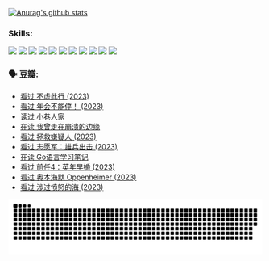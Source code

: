 
[![Anurag's github stats](https://github-readme-stats.vercel.app/api?username=w940853815)](https://github.com/anuraghazra/github-readme-stats)

### Skills:

<code><img height="32" src="https://cdn.jsdelivr.net/npm/simple-icons@v5/icons/python.svg"></code>
<code><img height="32" src="https://cdn.jsdelivr.net/npm/simple-icons@v5/icons/javascript.svg"></code>
<code><img height="32" src="https://cdn.jsdelivr.net/npm/simple-icons@v5/icons/django.svg"></code>
<code><img height="32" src="https://cdn.jsdelivr.net/npm/simple-icons@v5/icons/flask.svg"></code>
<code><img height="32" src="https://cdn.jsdelivr.net/npm/simple-icons@v5/icons/vuetify.svg"></code>
<code><img height="32" src="https://cdn.jsdelivr.net/npm/simple-icons@v5/icons/git.svg"></code>
<code><img height="32" src="https://cdn.jsdelivr.net/npm/simple-icons@v5/icons/docker.svg"></code>
<code><img height="32" src="https://cdn.jsdelivr.net/npm/simple-icons@v5/icons/postgresql.svg"></code>
<code><img height="32" src="https://cdn.jsdelivr.net/npm/simple-icons@v5/icons/elasticsearch.svg"></code>
<code><img height="32" src="https://cdn.jsdelivr.net/npm/simple-icons@v5/icons/macos.svg"></code>
<code><img height="32" src="https://cdn.jsdelivr.net/npm/simple-icons@v5/icons/linux.svg"></code>

### 🗣 豆瓣:

<!-- DOUBAN-ACTIVITIES:START -->
- [看过 不虚此行‎ (2023)](https://www.douban.com/people/136069238/status/4499973052/?_i=05918474)
- [看过 年会不能停！‎ (2023)](https://www.douban.com/people/136069238/status/4498582002/?_i=05918474)
- [读过 小巷人家](https://www.douban.com/people/136069238/status/4489290935/?_i=05918474)
- [在读 我曾走在崩溃的边缘](https://www.douban.com/people/136069238/status/4489290559/?_i=05918474)
- [看过 拯救嫌疑人‎ (2023)](https://www.douban.com/people/136069238/status/4477421513/?_i=05918474)
- [看过 志愿军：雄兵出击‎ (2023)](https://www.douban.com/people/136069238/status/4465247367/?_i=05918474)
- [在读 Go语言学习笔记](https://www.douban.com/people/136069238/status/4459852901/?_i=05918474)
- [看过 前任4：英年早婚‎ (2023)](https://www.douban.com/people/136069238/status/4458320768/?_i=05918474)
- [看过 奥本海默 Oppenheimer‎ (2023)](https://www.douban.com/people/136069238/status/4454740976/?_i=05918474)
- [看过 涉过愤怒的海‎ (2023)](https://www.douban.com/people/136069238/status/4449502811/?_i=05918474)
<!-- DOUBAN-ACTIVITIES:END -->


![Snake animation](https://raw.githubusercontent.com/w940853815/w940853815/output/github-contribution-grid-snake.svg)

<!--
**w940853815/w940853815** is a ✨ _special_ ✨ repository because its `README.md` (this file) appears on your GitHub profile.

Here are some ideas to get you started:

- 🔭 I’m currently working on ...
- 🌱 I’m currently learning ...
- 👯 I’m looking to collaborate on ...
- 🤔 I’m looking for help with ...
- 💬 Ask me about ...
- 📫 How to reach me: ...
- 😄 Pronouns: ...
- ⚡ Fun fact: ...
-->
